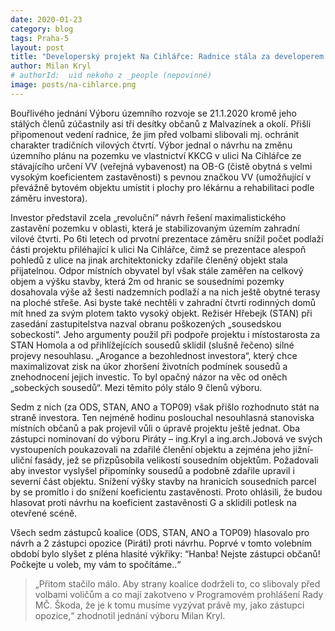 ```yaml
---
date: 2020-01-23
category: blog
tags: Praha-5
layout: post
title: "Developerský projekt Na Cihlářce: Radnice stála za developerem, Piráti za občany"
author: Milan Kryl
# authorId:  uid nekoho z _people (nepovinné)
image: posts/na-cihlarce.png
---
```


Bouřlivého jednání Výboru územního rozvoje se 21.1.2020 kromě jeho stálých členů zúčastnily asi tři desítky občanů z Malvazínek a okolí. Přišli připomenout vedení radnice, že jim před volbami slibovali mj. ochránit charakter tradičních vilových čtvrtí. Výbor jednal o návrhu na změnu územního plánu na pozemku ve vlastnictví KKCG v ulici Na Cihlářce ze stávajícího určení VV (veřejná vybavenost) na OB-G (čistě obytná s velmi vysokým koeficientem zastavěnosti) s pevnou značkou VV (umožňující v převážně bytovém objektu umístit i plochy pro lékárnu a rehabilitaci podle záměru investora).

Investor představil zcela „revoluční“ návrh řešení maximalistického zastavění pozemku v oblasti, která je stabilizovaným územím zahradní vilové čtvrti. Po 6ti letech od prvotní prezentace záměru snížil počet podlaží části projektu přiléhající k ulici Na Cihlářce, čímž se prezentace alespoň pohledů z ulice na jinak architektonicky zdařile členěný objekt stala přijatelnou. Odpor místních obyvatel byl však stále zaměřen na celkový objem a výšku stavby, která 2m od hranic se sousedními pozemky dosahovala výše až šesti nadzemních podlaží a na nich ještě obytné terasy na ploché střeše. Asi byste také nechtěli v zahradní čtvrti rodinných domů mít hned za svým plotem takto vysoký objekt. Režisér Hřebejk (STAN) při zasedání zastupitelstva nazval obranu poškozených „sousedskou sobeckostí“. Jeho argumenty použil při podpoře projektu i místostarosta za STAN Homola a od přihlížejících sousedů sklidil (slušně řečeno) silné projevy nesouhlasu. „Arogance a bezohlednost investora“, který chce maximalizovat zisk na úkor zhoršení životních podmínek sousedů a znehodnocení jejich investic. To byl opačný názor na věc od oněch „sobeckých sousedů“. Mezi těmito póly stálo 9 členů výboru. 

Sedm z nich (za ODS, STAN, ANO a TOP09) však přišlo rozhodnuto stát na straně investora. Ten nejméně hodinu poslouchal nesouhlasná stanoviska místních občanů a pak projevil vůli o úpravě projektu ještě jednat. Oba zástupci nominovaní do výboru Piráty – ing.Kryl a ing.arch.Jobová ve svých vystoupeních poukazovali na zdařilé členění objektu a zejména jeho jižní-uliční fasády, jež se přizpůsobila velikostí sousedním objektům. Požadovali aby investor vyslyšel připomínky sousedů a podobně zdařile upravil i severní část objektu. Snížení výšky stavby na hranicích sousedních parcel by se promítlo i do snížení koeficientu zastavěnosti. Proto ohlásili, že budou hlasovat proti návrhu na koeficient zastavěnosti G a sklidili potlesk na otevřené scéně.  

Všech sedm zástupců koalice (ODS, STAN, ANO a TOP09) hlasovalo pro návrh a 2 zástupci opozice (Piráti) proti návrhu. Poprvé v tomto volebním období bylo slyšet z pléna hlasité výkřiky: “Hanba! Nejste zástupci občanů! Počkejte u voleb, my vám to spočítáme..“

> „Přitom stačilo málo. Aby strany koalice dodrželi to, co slibovaly před volbami voličům a co mají zakotveno v Programovém prohlášení Rady MČ. Škoda, že je k tomu musíme vyzývat právě my, jako zástupci opozice,“ zhodnotil jednání výboru Milan Kryl.
